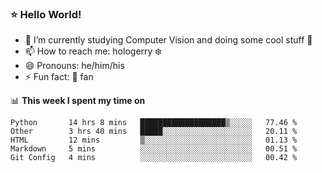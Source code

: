 ### ⭐️ Hello World!

<!--
**hologerry/hologerry** is a ✨ _special_ ✨ repository because its `README.md` (this file) appears on your GitHub profile.

Here are some ideas to get you started:

- 🔭 I’m currently working and studying on Computer Vision
- 🌱 I’m currently learning at Peking University
- 💬 Ask me about 
- 📫 How to reach me: E-mail
- 😄 Pronouns: he/his
- ⚡ Fun fact: Music is the Power
-->


- 🔭 I’m currently studying Computer Vision and doing some cool stuff 🤖
- 📫 How to reach me: hologerry :snowflake:
- 😄 Pronouns: he/him/his
- ⚡ Fun fact: 🍎 fan


📊 **This week I spent my time on**

<!--START_SECTION:waka-->
```text
Python       14 hrs 8 mins   ███████████████████▒░░░░░   77.46 % 
Other        3 hrs 40 mins   █████░░░░░░░░░░░░░░░░░░░░   20.11 % 
HTML         12 mins         ▒░░░░░░░░░░░░░░░░░░░░░░░░   01.13 % 
Markdown     5 mins          ░░░░░░░░░░░░░░░░░░░░░░░░░   00.51 % 
Git Config   4 mins          ░░░░░░░░░░░░░░░░░░░░░░░░░   00.42 % 
```
<!--END_SECTION:waka-->
